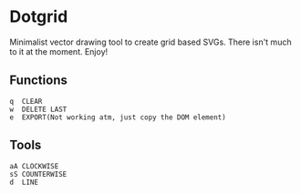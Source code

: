 # Dotgrid

Minimalist vector drawing tool to create grid based SVGs. There isn't much to it at the moment. Enjoy!

## Functions

```
q  CLEAR
w  DELETE LAST
e  EXPORT(Not working atm, just copy the DOM element)
```

## Tools

```
aA CLOCKWISE
sS COUNTERWISE
d  LINE
```